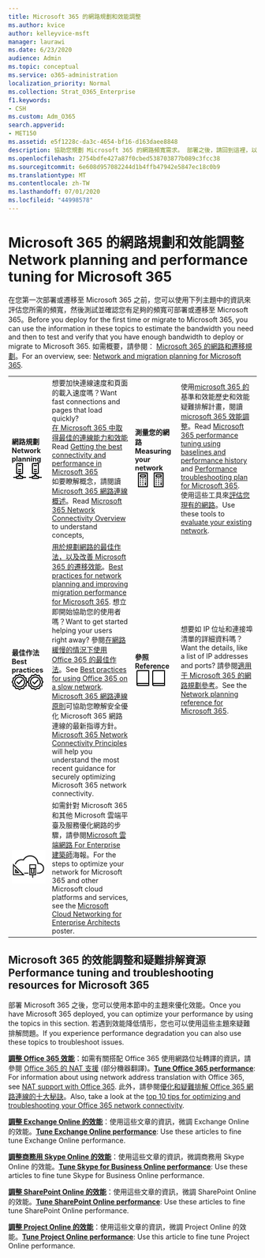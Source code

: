 ```yaml
---
title: Microsoft 365 的網路規劃和效能調整
ms.author: kvice
author: kelleyvice-msft
manager: laurawi
ms.date: 6/23/2020
audience: Admin
ms.topic: conceptual
ms.service: o365-administration
localization_priority: Normal
ms.collection: Strat_O365_Enterprise
f1.keywords:
- CSH
ms.custom: Adm_O365
search.appverid:
- MET150
ms.assetid: e5f1228c-da3c-4654-bf16-d163daee8848
description: 協助您規劃 Microsoft 365 的網路頻寬需求。 部署之後，請回到這裡，以精細調整和疑難排解 Microsoft 365 效能。
ms.openlocfilehash: 2754bdfe427a87f0cbed538703877b089c3fcc38
ms.sourcegitcommit: 6e608d957082244d1b4ffb47942e5847ec18c0b9
ms.translationtype: MT
ms.contentlocale: zh-TW
ms.lasthandoff: 07/01/2020
ms.locfileid: "44998578"
---
```

# <a name="network-planning-and-performance-tuning-for-microsoft-365"></a><span data-ttu-id="c1f2b-104">Microsoft 365 的網路規劃和效能調整</span><span class="sxs-lookup"><span data-stu-id="c1f2b-104">Network planning and performance tuning for Microsoft 365</span></span>
<span data-ttu-id="c1f2b-105">在您第一次部署或遷移至 Microsoft 365 之前，您可以使用下列主題中的資訊來評估您所需的頻寬，然後測試並確認您有足夠的頻寬可部署或遷移至 Microsoft 365。</span><span class="sxs-lookup"><span data-stu-id="c1f2b-105">Before you deploy for the first time or migrate to Microsoft 365, you can use the information in these topics to estimate the bandwidth you need and then to test and verify that you have enough bandwidth to deploy or migrate to Microsoft 365.</span></span> <span data-ttu-id="c1f2b-106">如需概要，請參閱： [Microsoft 365 的網路和遷移規劃](network-and-migration-planning.md)。</span><span class="sxs-lookup"><span data-stu-id="c1f2b-106">For an overview, see: [Network and migration planning for Microsoft 365](network-and-migration-planning.md).</span></span>
  
|||||
|:-----|:-----|:-----|:-----|
|<span data-ttu-id="c1f2b-107">**網路規劃**</span><span class="sxs-lookup"><span data-stu-id="c1f2b-107">**Network planning**</span></span> <br/> <span data-ttu-id="c1f2b-108">![網路](media/5e9dcd06-601b-4b28-88dc-f524e7548794.png)</span><span class="sxs-lookup"><span data-stu-id="c1f2b-108">![Network](media/5e9dcd06-601b-4b28-88dc-f524e7548794.png)</span></span>           <br/> |<span data-ttu-id="c1f2b-109">想要加快連線速度和頁面的載入速度嗎？</span><span class="sxs-lookup"><span data-stu-id="c1f2b-109">Want fast connections and pages that load quickly?</span></span>  <br/> <span data-ttu-id="c1f2b-110">[在 Microsoft 365 中取得最佳的連線能力和效能](https://aka.ms/o365perfprinciples)</span><span class="sxs-lookup"><span data-stu-id="c1f2b-110">Read [Getting the best connectivity and performance in Microsoft 365](https://aka.ms/o365perfprinciples)</span></span> <br/> <span data-ttu-id="c1f2b-111">如要瞭解概念，請閱讀[Microsoft 365 網路連線概述](https://docs.microsoft.com/office365/enterprise/office-365-networking-overview)。</span><span class="sxs-lookup"><span data-stu-id="c1f2b-111">Read [Microsoft 365 Network Connectivity Overview](https://docs.microsoft.com/office365/enterprise/office-365-networking-overview) to understand concepts,</span></span>  <br/> |<span data-ttu-id="c1f2b-112">**測量您的網路**</span><span class="sxs-lookup"><span data-stu-id="c1f2b-112">**Measuring your network**</span></span> <br/> <span data-ttu-id="c1f2b-113">![計算器](media/d690a132-4884-40eb-a918-526bb3dff3cc.png)</span><span class="sxs-lookup"><span data-stu-id="c1f2b-113">![Calculator](media/d690a132-4884-40eb-a918-526bb3dff3cc.png)</span></span>           <br/> |<span data-ttu-id="c1f2b-114">使用[microsoft 365 的](performance-troubleshooting-plan.md)基準和效能歷史和效能疑難排解計畫，閱讀[microsoft 365 效能調整](performance-tuning-using-baselines-and-history.md)。</span><span class="sxs-lookup"><span data-stu-id="c1f2b-114">Read [Microsoft 365 performance tuning using baselines and performance history](performance-tuning-using-baselines-and-history.md) and [Performance troubleshooting plan for Microsoft 365](performance-troubleshooting-plan.md).</span></span>  <br/> <span data-ttu-id="c1f2b-115">使用這些工具來[評估您現有的網路](network-and-migration-planning.md#calculators)。</span><span class="sxs-lookup"><span data-stu-id="c1f2b-115">Use these tools to [evaluate your existing network](network-and-migration-planning.md#calculators).</span></span>  <br/> |
|<span data-ttu-id="c1f2b-116">**最佳作法**</span><span class="sxs-lookup"><span data-stu-id="c1f2b-116">**Best practices**</span></span> <br/> <span data-ttu-id="c1f2b-117">![最佳作法](media/2a659a5c-1007-47d3-a6c6-a19e018ab29b.png)</span><span class="sxs-lookup"><span data-stu-id="c1f2b-117">![Best practices](media/2a659a5c-1007-47d3-a6c6-a19e018ab29b.png)</span></span>           <br/> |<span data-ttu-id="c1f2b-118">[用於規劃網路的最佳作法，以及改善 Microsoft 365 的遷移效能](network-and-migration-planning.md#BestPractices)。</span><span class="sxs-lookup"><span data-stu-id="c1f2b-118">[Best practices for network planning and improving migration performance for Microsoft 365](network-and-migration-planning.md#BestPractices).</span></span> <span data-ttu-id="c1f2b-119">想立即開始協助您的使用者嗎？</span><span class="sxs-lookup"><span data-stu-id="c1f2b-119">Want to get started helping your users right away?</span></span> <span data-ttu-id="c1f2b-120">參閱[在網路緩慢的情況下使用 Office 365 的最佳作法](https://support.office.com/article/fd16c8d2-4799-4c39-8fd7-045f06640166)。</span><span class="sxs-lookup"><span data-stu-id="c1f2b-120">See [Best practices for using Office 365 on a slow network](https://support.office.com/article/fd16c8d2-4799-4c39-8fd7-045f06640166).</span></span>  <br/> <span data-ttu-id="c1f2b-121">[Microsoft 365 網路連線原則](https://aka.ms/o365networkingprinciples)可協助您瞭解安全優化 Microsoft 365 網路連線的最新指導方針。</span><span class="sxs-lookup"><span data-stu-id="c1f2b-121">[Microsoft 365 Network Connectivity Principles](https://aka.ms/o365networkingprinciples) will help you understand the most recent guidance for securely optimizing Microsoft 365 network connectivity.</span></span>  <br/> |<span data-ttu-id="c1f2b-122">**參照**</span><span class="sxs-lookup"><span data-stu-id="c1f2b-122">**Reference**</span></span> <br/> <span data-ttu-id="c1f2b-123">![書籍或期刊](media/56dff3c1-f605-48d8-811f-7d13ce639ecd.png)</span><span class="sxs-lookup"><span data-stu-id="c1f2b-123">![Book or Journal](media/56dff3c1-f605-48d8-811f-7d13ce639ecd.png)</span></span>           <br/> |<span data-ttu-id="c1f2b-124">想要如 IP 位址和連接埠清單的詳細資料嗎？</span><span class="sxs-lookup"><span data-stu-id="c1f2b-124">Want the details, like a list of IP addresses and ports?</span></span> <span data-ttu-id="c1f2b-125">請參閱[適用于 Microsoft 365 的網路規劃參考](network-and-migration-planning.md#NetReference)。</span><span class="sxs-lookup"><span data-stu-id="c1f2b-125">See the [Network planning reference for Microsoft 365](network-and-migration-planning.md#NetReference).</span></span>  <br/> |
|![請參閱適用於企業架構的 Microsoft 雲端網路海報](media/3094be9f-2407-4fa5-896d-aa66ef7b9bb9.png)           <br/> |<span data-ttu-id="c1f2b-127">如需針對 Microsoft 365 和其他 Microsoft 雲端平臺及服務優化網路的步驟，請參閱[Microsoft 雲端網路 For Enterprise 建築師](https://aka.ms/cloudarchnetworking)海報。</span><span class="sxs-lookup"><span data-stu-id="c1f2b-127">For the steps to optimize your network for Microsoft 365 and other Microsoft cloud platforms and services, see the [Microsoft Cloud Networking for Enterprise Architects](https://aka.ms/cloudarchnetworking) poster.</span></span>  <br/> |
   
## <a name="performance-tuning-and-troubleshooting-resources-for-microsoft-365"></a><span data-ttu-id="c1f2b-128">Microsoft 365 的效能調整和疑難排解資源</span><span class="sxs-lookup"><span data-stu-id="c1f2b-128">Performance tuning and troubleshooting resources for Microsoft 365</span></span>
<span data-ttu-id="c1f2b-129"><a name="apptuning"> </a></span><span class="sxs-lookup"><span data-stu-id="c1f2b-129"><a name="apptuning"> </a></span></span>

<span data-ttu-id="c1f2b-130">部署 Microsoft 365 之後，您可以使用本節中的主題來優化效能。</span><span class="sxs-lookup"><span data-stu-id="c1f2b-130">Once you have Microsoft 365 deployed, you can optimize your performance by using the topics in this section.</span></span> <span data-ttu-id="c1f2b-131">若遇到效能降低情形，您也可以使用這些主題來疑難排解問題。</span><span class="sxs-lookup"><span data-stu-id="c1f2b-131">If you experience performance degradation you can also use these topics to troubleshoot issues.</span></span>
  
 <span data-ttu-id="c1f2b-132">**[調整 Office 365 效能](tune-office-365-performance.md)**：如需有關搭配 Office 365 使用網路位址轉譯的資訊，請參閱 [Office 365 的 NAT 支援](nat-support-with-office-365.md) (部分機器翻譯)。</span><span class="sxs-lookup"><span data-stu-id="c1f2b-132">**[Tune Office 365 performance](tune-office-365-performance.md)**: For information about using network address translation with Office 365, see [NAT support with Office 365](nat-support-with-office-365.md).</span></span> <span data-ttu-id="c1f2b-133">此外，請參閱[優化和疑難排解 Office 365 網路連線的十大秘訣](https://docs.microsoft.com/archive/blogs/onthewire/top-10-tips-for-optimising-troubleshooting-your-office-365-network-connectivity)。</span><span class="sxs-lookup"><span data-stu-id="c1f2b-133">Also, take a look at the [top 10 tips for optimizing and troubleshooting your Office 365 network connectivity](https://docs.microsoft.com/archive/blogs/onthewire/top-10-tips-for-optimising-troubleshooting-your-office-365-network-connectivity).</span></span> 
  
 <span data-ttu-id="c1f2b-134">**[調整 Exchange Online 的效能](tune-exchange-online-performance.md)**：使用這些文章的資訊，微調 Exchange Online 的效能。</span><span class="sxs-lookup"><span data-stu-id="c1f2b-134">**[Tune Exchange Online performance](tune-exchange-online-performance.md)**: Use these articles to fine tune Exchange Online performance.</span></span> 
  
 <span data-ttu-id="c1f2b-135">**[調整商務用 Skype Online 的效能](tune-skype-for-business-online-performance.md)**：使用這些文章的資訊，微調商務用 Skype Online 的效能。</span><span class="sxs-lookup"><span data-stu-id="c1f2b-135">**[Tune Skype for Business Online performance](tune-skype-for-business-online-performance.md)**: Use these articles to fine tune Skype for Business Online performance.</span></span> 
  
 <span data-ttu-id="c1f2b-136">**[調整 SharePoint Online 的效能](tune-sharepoint-online-performance.md)**：使用這些文章的資訊，微調 SharePoint Online 的效能。</span><span class="sxs-lookup"><span data-stu-id="c1f2b-136">**[Tune SharePoint Online performance](tune-sharepoint-online-performance.md)**: Use these articles to fine tune SharePoint Online performance.</span></span> 
  
 <span data-ttu-id="c1f2b-137">**[調整 Project Online 的效能](https://support.office.com/article/12ba0ebd-c616-42e5-b9b6-cad570e8409c)**：使用這些文章的資訊，微調 Project Online 的效能。</span><span class="sxs-lookup"><span data-stu-id="c1f2b-137">**[Tune Project Online performance](https://support.office.com/article/12ba0ebd-c616-42e5-b9b6-cad570e8409c)**: Use this article to fine tune Project Online performance.</span></span> 
